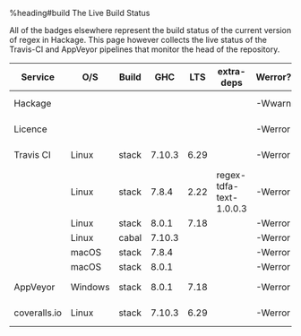 %heading#build The Live Build Status

All of the badges elsewhere represent the build status of the current version
of regex in Hackage.  This page however collects the live status of the
Travis-CI and AppVeyor pipelines that monitor the head of the repository.

| Service      | O/S     | Build | GHC    | LTS  | extra-deps              | Werror? | Status
| ------------ | ------- | ----- | ------ | ---- | ----------------------- | ------- | ------
| Hackage      |         |       |        |      |                         | -Wwarn  | [![Hackage](https://img.shields.io/hackage/v/regex.svg)](https://hackage.haskell.org/package/regex)
| Licence      |         |       |        |      |                         | -Werror | [![BSD3 License](http://img.shields.io/badge/license-BSD3-brightgreen.svg)](https://tldrlegal.com/license/bsd-3-clause-license-%28revised%29)
| Travis CI    | Linux   | stack | 7.10.3 | 6.29 |                         | -Werror | [![Un*x build](https://travis-ci.org/iconnect/regex.svg?branch=master)](https://travis-ci.org/iconnect/regex)
|              | Linux   | stack | 7.8.4  | 2.22 | regex-tdfa-text-1.0.0.3 | -Werror |
|              | Linux   | stack | 8.0.1  | 7.18 |                         | -Werror |
|              | Linux   | cabal | 7.10.3 |      |                         | -Werror |
|              | macOS   | stack | 7.8.4  |      |                         | -Werror |
|              | macOS   | stack | 8.0.1  |      |                         | -Werror |
| AppVeyor     | Windows | stack | 8.0.1  | 7.18 |                         | -Werror |  [![Windows build](https://ci.appveyor.com/api/projects/status/9gqs37u3h1mlc02b?svg=true)](https://ci.appveyor.com/project/engineerirngirisconnectcouk/regex/branch/master)
| coveralls.io | Linux   | stack | 7.10.3 | 6.29 |                         | -Werror |  [![Coverage](https://coveralls.io/repos/github/iconnect/regex/badge.svg?branch=master)](https://coveralls.io/github/iconnect/regex?branch=master)

